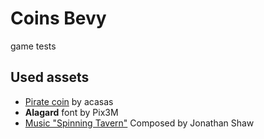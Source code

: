 # Coins Bevy

game tests

## Used assets

- [Pirate coin](https://opengameart.org/content/3d-pirate-coin) by acasas
- **Alagard** font by Pix3M
- [Music "Spinning Tavern"](https://opengameart.org/content/spinning-tavern-rpg-orchestral-essentials-funny-music) Composed by Jonathan Shaw
